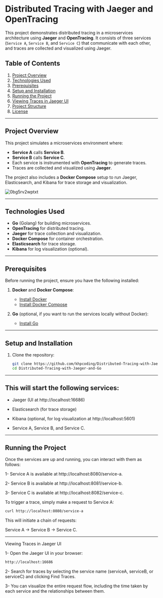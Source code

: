 # Distributed Tracing with Jaeger and OpenTracing

This project demonstrates distributed tracing in a microservices architecture using **Jaeger** and **OpenTracing**. It consists of three services (`Service A`, `Service B`, and `Service C`) that communicate with each other, and traces are collected and visualized using Jaeger.

## Table of Contents

1. [Project Overview](#project-overview)
2. [Technologies Used](#technologies-used)
3. [Prerequisites](#prerequisites)
4. [Setup and Installation](#setup-and-installation)
5. [Running the Project](#running-the-project)
6. [Viewing Traces in Jaeger UI](#viewing-traces-in-jaeger-ui)
7. [Project Structure](#project-structure)
8. [License](#license)

---

## Project Overview

This project simulates a microservices environment where:
- **Service A** calls **Service B**.
- **Service B** calls **Service C**.
- Each service is instrumented with **OpenTracing** to generate traces.
- Traces are collected and visualized using **Jaeger**.

The project also includes a **Docker Compose** setup to run Jaeger, Elasticsearch, and Kibana for trace storage and visualization.


![0bg5rv2wptxt](https://github.com/user-attachments/assets/469b7358-0916-454f-8a50-aae9892fa2cc)


---

## Technologies Used

- **Go** (Golang) for building microservices.
- **OpenTracing** for distributed tracing.
- **Jaeger** for trace collection and visualization.
- **Docker Compose** for container orchestration.
- **Elasticsearch** for trace storage.
- **Kibana** for log visualization (optional).

---

## Prerequisites

Before running the project, ensure you have the following installed:

1. **Docker** and **Docker Compose**:
   - [Install Docker](https://docs.docker.com/get-docker/)
   - [Install Docker Compose](https://docs.docker.com/compose/install/)

2. **Go** (optional, if you want to run the services locally without Docker):
   - [Install Go](https://golang.org/doc/install)

---

## Setup and Installation

1. Clone the repository:
   ```bash
   git clone https://github.com/khpcoding/Distributed-Tracing-with-Jaeger-and-Go.git
   cd Distributed-Tracing-with-Jaeger-and-Go
   ```
---

## This will start the following services:

  - Jaeger (UI at http://localhost:16686)

  - Elasticsearch (for trace storage)

  - Kibana (optional, for log visualization at http://localhost:5601)

  - Service A, Service B, and Service C.

---
## Running the Project

Once the services are up and running, you can interact with them as follows:

1- Service A is available at http://localhost:8080/service-a.

2- Service B is available at http://localhost:8081/service-b.

3- Service C is available at http://localhost:8082/service-c.

To trigger a trace, simply make a request to Service A:

```bash
curl http://localhost:8080/service-a
```
This will initiate a chain of requests:

Service A → Service B → Service C.

---

Viewing Traces in Jaeger UI

1- Open the Jaeger UI in your browser:

```bash
http://localhost:16686
```
2- Search for traces by selecting the service name (serviceA, serviceB, or serviceC) and clicking Find Traces.

3- You can visualize the entire request flow, including the time taken by each service and the relationships between them.


